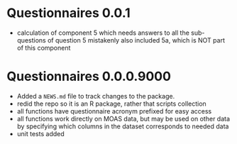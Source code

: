 # Questionnaires 0.0.1

* calculation of component 5 which needs answers to all the sub-questions of question 5 mistakenly also included 5a, which is NOT part of this component  


# Questionnaires 0.0.0.9000

* Added a `NEWS.md` file to track changes to the package.  
* redid the repo so it is an R package, rather that scripts collection  
* all functions have questionnaire acronym prefixed for easy access  
* all functions work directly on MOAS data, but may be used on other data by specifying which columns in the dataset corresponds to needed data  
* unit tests added  


